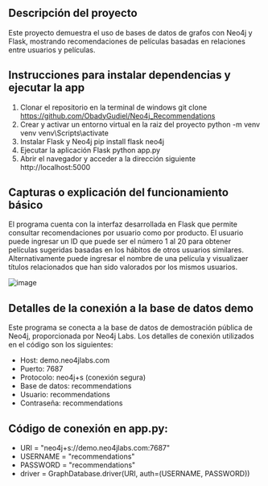## Descripción del proyecto
Este proyecto demuestra el uso de bases de datos de grafos con Neo4j y Flask, mostrando recomendaciones de películas basadas en relaciones entre usuarios y películas.


## Instrucciones para instalar dependencias y ejecutar la app
1. Clonar el repositorio en la terminal de windows
git clone https://github.com/ObadyGudiel/Neo4j_Recommendations
2. Crear y activar un entorno virtual en la raiz del proyecto
python -m venv venv
venv\Scripts\activate
3. Instalar Flask y Neo4j
pip install flask neo4j
4. Ejecutar la aplicación Flask
python app.py
5. Abrir el navegador y acceder a la dirección siguiente
http://localhost:5000
## Capturas o explicación del funcionamiento básico
El programa cuenta con la interfaz desarrollada en Flask que permite consultar recomendaciones por usuario como por producto. El usuario puede ingresar un ID que puede ser el número 1 al 20 para obtener películas sugeridas basadas en los hábitos de otros usuarios similares. Alternativamente puede ingresar el nombre de una película y visualizaer títulos relacionados que han sido valorados por los mismos usuarios.

![image](https://github.com/user-attachments/assets/e70d2fc1-b767-4f96-b9ff-423435441c7f)


## Detalles de la conexión a la base de datos demo
Este programa se conecta a la base de datos de demostración pública de Neo4j, proporcionada por Neo4j Labs. Los detalles de conexión utilizados en el código son los siguientes:

* Host: demo.neo4jlabs.com
* Puerto: 7687
* Protocolo: neo4j+s (conexión segura)
* Base de datos: recommendations
* Usuario: recommendations
* Contraseña: recommendations
## Código de conexión en app.py:
* URI = "neo4j+s://demo.neo4jlabs.com:7687"
* USERNAME = "recommendations"
* PASSWORD = "recommendations"
* driver = GraphDatabase.driver(URI, auth=(USERNAME, PASSWORD))
